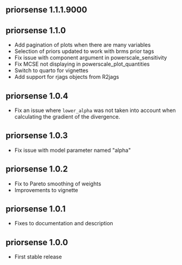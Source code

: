 priorsense 1.1.1.9000
---


priorsense 1.1.0
---
+ Add pagination of plots when there are many variables
+ Selection of priors updated to work with brms prior tags
+ Fix issue with component argument in powerscale_sensitivity
+ Fix MCSE not displaying in powerscale_plot_quantities
+ Switch to quarto for vignettes
+ Add support for rjags objects from R2jags

priorsense 1.0.4
---
+ Fix an issue where `lower_alpha` was not taken into account when
  calculating the gradient of the divergence.

priorsense 1.0.3
---
+ Fix issue with model parameter named "alpha"

priorsense 1.0.2
---
+ Fix to Pareto smoothing of weights
+ Improvements to vignette

priorsense 1.0.1
---
+ Fixes to documentation and description

priorsense 1.0.0
---
+ First stable release

